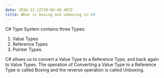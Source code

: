 ```yaml
---
date: 2016-12-22T20:04:40.407Z
title: What is boxing and unboxing in C#
---
```

C# Type System contains three Types:
1. Value Types
2. Reference Types 
3. Pointer Types. 

C# allows us to convert a Value Type to a Reference Type, and back again to Value Types. The operation of Converting a Value Type to a Reference Type is called Boxing and the reverse operation is called Unboxing.

 
